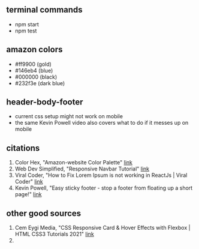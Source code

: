 ## terminal commands 
- npm start 
- npm test 


## amazon colors 
- #ff9900 (gold)
- #146eb4 (blue)
- #000000 (black)
- #232f3e (dark blue)


## header-body-footer
- current css setup might not work on mobile
- the same Kevin Powell video also covers what to do if it messes up on mobile 


## citations 
1. Color Hex, "Amazon-website Color Palette" [link](https://www.color-hex.com/color-palette/26593)
2. Web Dev Simplified, "Responsive Navbar Tutorial" [link](https://www.youtube.com/watch?v=At4B7A4GOPg)
3. Viral Coder, "How to Fix Lorem Ipsum is not working in ReactJs | Viral Coder" [link](https://www.youtube.com/watch?v=mexJVnSumX8)
4. Kevin Powell, "Easy sticky footer - stop a footer from floating up a short page!" [link](https://www.youtube.com/watch?v=yc2olxLgKLk&t=148s)


## other good sources 
1. Cem Eygi Media, "CSS Responsive Card & Hover Effects with Flexbox | HTML CSS3 Tutorials 2021" [link](https://www.youtube.com/watch?v=qXRYMdvq_Dc)
2. 